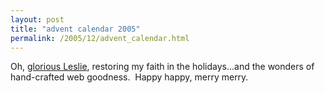 ```yaml
---
layout: post
title: "advent calendar 2005"
permalink: /2005/12/advent_calendar.html
---
```


<p>Oh, <a href="http://harpold.com/advent/index.html">glorious Leslie</a>, restoring my faith in the holidays...and the wonders of hand-crafted web goodness.&nbsp; Happy happy, merry merry.</p>


